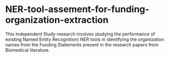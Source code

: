 # NER-tool-assement-for-funding-organization-extraction

This Independent Study research involves studying the performance of existing Named Entity Recognition) NER tools in identifying the organization names from the Funding Statements present in the research papers from Biomedical literature.